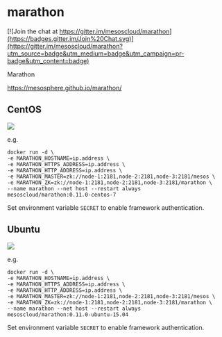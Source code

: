 # marathon

[![Join the chat at https://gitter.im/mesoscloud/marathon](https://badges.gitter.im/Join%20Chat.svg)](https://gitter.im/mesoscloud/marathon?utm_source=badge&utm_medium=badge&utm_campaign=pr-badge&utm_content=badge)

Marathon

https://mesosphere.github.io/marathon/

## CentOS

[![](https://badge.imagelayers.io/mesoscloud/marathon:0.11.0-centos-7.svg)](https://imagelayers.io/?images=mesoscloud/marathon:0.11.0-centos-7)

e.g.

```
docker run -d \
-e MARATHON_HOSTNAME=ip.address \
-e MARATHON_HTTPS_ADDRESS=ip.address \
-e MARATHON_HTTP_ADDRESS=ip.address \
-e MARATHON_MASTER=zk://node-1:2181,node-2:2181,node-3:2181/mesos \
-e MARATHON_ZK=zk://node-1:2181,node-2:2181,node-3:2181/marathon \
--name marathon --net host --restart always mesoscloud/marathon:0.11.0-centos-7
```

Set environment variable `SECRET` to enable framework authentication.

## Ubuntu

[![](https://badge.imagelayers.io/mesoscloud/marathon:0.11.0-ubuntu-15.04.svg)](https://imagelayers.io/?images=mesoscloud/marathon:0.11.0-ubuntu-15.04)

e.g.

```
docker run -d \
-e MARATHON_HOSTNAME=ip.address \
-e MARATHON_HTTPS_ADDRESS=ip.address \
-e MARATHON_HTTP_ADDRESS=ip.address \
-e MARATHON_MASTER=zk://node-1:2181,node-2:2181,node-3:2181/mesos \
-e MARATHON_ZK=zk://node-1:2181,node-2:2181,node-3:2181/marathon \
--name marathon --net host --restart always mesoscloud/marathon:0.11.0-ubuntu-15.04
```

Set environment variable `SECRET` to enable framework authentication.
